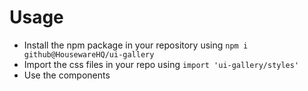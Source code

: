 # Usage

- Install the npm package in your repository using `npm i github@HousewareHQ/ui-gallery`
- Import the css files in your repo using `import 'ui-gallery/styles'`
- Use the components 
